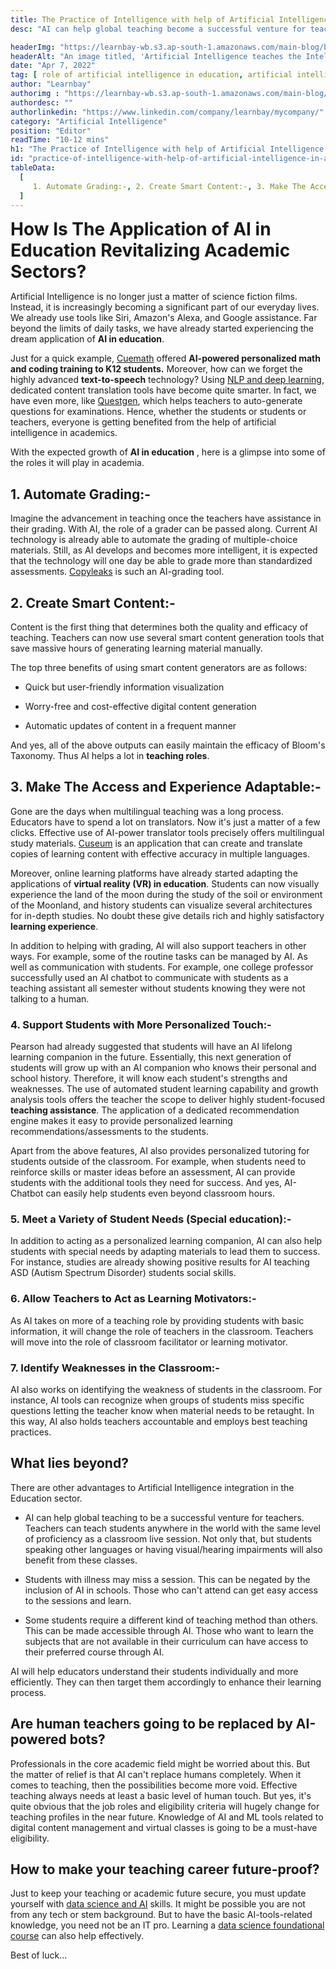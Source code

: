 ```yaml
---
title: The Practice of Intelligence with help of Artificial Intelligence in Academics
desc: "AI can help global teaching become a successful venture for teachers to teach students anywhere in the world with the same level of proficiency as a classroom live session."

headerImg: "https://learnbay-wb.s3.ap-south-1.amazonaws.com/main-blog/blog/robot.jpg"
headerAlt: "An image titled, 'Artificial Intelligence teaches the Intelligence' shows an AI-based robot standing with a check in front of a green board."
date: "Apr 7, 2022"
tag: [ role of artificial intelligence in education, artificial intelligence in education in india ]
author: "Learnbay"
authorimg : "https://learnbay-wb.s3.ap-south-1.amazonaws.com/main-blog/blog/learnbay-admin.webp"
authordesc: ""
authorlinkedin: "https://www.linkedin.com/company/learnbay/mycompany/"
category: "Artificial Intelligence"
position: "Editor"
readTime: "10-12 mins"
h1: "The Practice of Intelligence with help of Artificial Intelligence in Academics"
id: "practice-of-intelligence-with-help-of-artificial-intelligence-in-academics"
tableData:
  [
     1. Automate Grading:-, 2. Create Smart Content:-, 3. Make The Access and Experience Adaptable:-, 4. Support Students with More Personalized Touch:-, 5. Meet a Variety of Student Needs (Special education):-, 6. Allow Teachers to Act as Learning Motivators:-, 7. Identify Weaknesses in the Classroom:-, What lies beyond?, Are human teachers going to be replaced by AI-powered bots?, How to make your teaching career future-proof?
  ]
---
```


<span style=" font-weight:bold; font-size:28px">How Is The Application of AI in Education Revitalizing Academic Sectors?</span>

Artificial Intelligence is no longer just a matter of science fiction films. Instead, it is increasingly becoming a significant part of our everyday lives. We already use tools like Siri, Amazon's Alexa, and Google assistance. Far beyond the limits of daily tasks, we have already started experiencing the dream application of **AI in education**.

Just for a quick example, <a href="https://www.cuemath.com/" target="_blank" rel="nofollow">Cuemath</a> offered **AI-powered personalized math and coding training to K12 students.** Moreover, how can we forget the highly advanced **text-to-speech** technology? Using <a href="https://blog.learnbay.co/nlp-and-deep-learning-for-data-scientists" target="_blank" >NLP and deep learning</a>, dedicated content translation tools have become quite smarter. In fact, we have even more, like <a href="https://app.questgen.ai/" target="_blank" rel="nofollow">Questgen</a>, which helps teachers to auto-generate questions for examinations. Hence, whether the students or students or teachers, everyone is getting benefited from the help of artificial intelligence in academics.

With the expected growth of **AI in education** , here is a glimpse into some of the roles it will play in academia.


## 1. Automate Grading:-

Imagine the advancement in teaching once the teachers have assistance in their grading. With AI, the role of a grader can be passed along. Current AI technology is already able to automate the grading of multiple-choice materials. Still, as AI develops and becomes more intelligent, it is expected that the technology will one day be able to grade more than standardized assessments. <a href="https://copyleaks.com/education/ai-grading" target="_blank" rel="nofollow">Copyleaks</a> is such an AI-grading tool.

## 2. Create Smart Content:- 

Content is the first thing that determines both the quality and efficacy of teaching. Teachers can now use several smart content generation tools that save massive hours of generating learning material manually.

The top three benefits of using smart content generators are as follows:

- Quick but user-friendly information visualization

- Worry-free and cost-effective digital content generation

- Automatic updates of content in a frequent manner

And yes, all of the above outputs can easily maintain the efficacy of Bloom's Taxonomy. Thus AI helps a lot in **teaching roles**.

## 3. Make The Access and Experience Adaptable:-

Gone are the days when multilingual teaching was a long process. Educators have to spend a lot on translators. Now it's just a matter of a few clicks. Effective use of AI-power translator tools precisely offers multilingual study materials. <a href="https://cuseum.com/blog/2021/4/6/introducing-ai-powered-multilingual-translations" target="_blank" rel="nofollow">Cuseum</a> is an application that can create and translate copies of learning content with effective accuracy in multiple languages.

Moreover, online learning platforms have already started adapting the applications of **virtual reality (VR) in education**. Students can now visually experience the land of the moon during the study of the soil or environment of the Moonland, and history students can visualize several architectures for in-depth studies. No doubt these give details rich and highly satisfactory **learning experience**.

In addition to helping with grading, AI will also support teachers in other ways. For example, some of the routine tasks can be managed by AI. As well as communication with students. For example, one college professor successfully used an AI chatbot to communicate with students as a teaching assistant all semester without students knowing they were not talking to a human.

### 4. Support Students with More Personalized Touch:- 

Pearson had already suggested that students will have an AI lifelong learning companion in the future. Essentially, this next generation of students will grow up with an AI companion who knows their personal and school history. Therefore, it will know each student's strengths and weaknesses. The use of automated student learning capability and growth analysis tools offers the teacher the scope to deliver highly student-focused **teaching assistance**. The application of a dedicated recommendation engine makes it easy to provide personalized learning recommendations/assessments to the students.

Apart from the above features, AI also provides personalized tutoring for students outside of the classroom. For example, when students need to reinforce skills or master ideas before an assessment, AI can provide students with the additional tools they need for success. And yes, AI-Chatbot can easily help students even beyond classroom hours.

### 5. Meet a Variety of Student Needs (Special education):-   

In addition to acting as a personalized learning companion, AI can also help students with special needs by adapting materials to lead them to success. For instance, studies are already showing positive results for AI teaching ASD (Autism Spectrum Disorder) students social skills.

### 6. Allow Teachers to Act as Learning Motivators:-   

As AI takes on more of a teaching role by providing students with basic information, it will change the role of teachers in the classroom. Teachers will move into the role of classroom facilitator or learning motivator.

### 7. Identify Weaknesses in the Classroom:-   

AI also works on identifying the weakness of students in the classroom. For instance, AI tools can recognize when groups of students miss specific questions letting the teacher know when material needs to be retaught. In this way, AI also holds teachers accountable and employs best teaching practices.

## What lies beyond?   

There are other advantages to Artificial Intelligence integration in the Education sector.

- AI can help global teaching to be a successful venture for teachers. Teachers can teach students anywhere in the world with the same level of proficiency as a classroom live session. Not only that, but students speaking other languages or having visual/hearing impairments will also benefit from these classes.

- Students with illness may miss a session. This can be negated by the inclusion of AI in schools. Those who can't attend can get easy access to the sessions and learn.

- Some students require a different kind of teaching method than others. This can be made accessible through AI. Those who want to learn the subjects that are not available in their curriculum can have access to their preferred course through AI.

AI will help educators understand their students individually and more efficiently. They can then target them accordingly to enhance their learning process.

## Are human teachers going to be replaced by AI-powered bots?   

Professionals in the core academic field might be worried about this. But the matter of relief is that AI can't replace humans completely. When it comes to teaching, then the possibilities become more void. Effective teaching always needs at least a basic level of human touch. But yes, it's quite obvious that the job roles and eligibility criteria will hugely change for teaching profiles in the near future. Knowledge of AI and ML tools related to digital content management and virtual classes is going to be a must-have eligibility.

## How to make your teaching career future-proof? 

Just to keep your teaching or academic future secure, you must update yourself with <a href="https://www.learnbay.co/advance-data-science-certification-courses" target="_blank">data science and AI</a> skills. It might be possible you are not from any tech or stem background. But to have the basic AI-tools-related knowledge, you need not be an IT pro. Learning a <a href="https://www.learnbay.co/data-science-certification-courses" target="_blank">data science foundational course</a> can also help effectively.

Best of luck...
